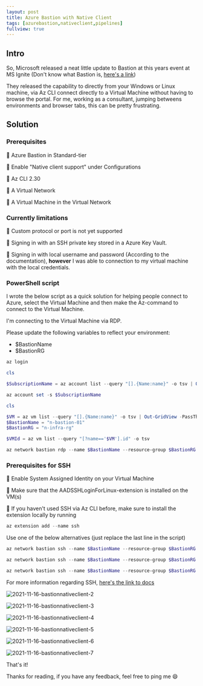 ```yaml
---
layout: post
title: Azure Bastion with Native Client
tags: [azurebastion,nativeclient,pipelines]
fullview: true
---
```

## Intro

So, Microsoft released a neat little update to Bastion at this years event at MS Ignite (Don't know what Bastion is, [here's a link](https://docs.microsoft.com/en-us/azure/bastion/bastion-overview))

They released the capability to directly from your Windows or Linux machine, via Az CLI connect directly to a Virtual Machine without having to browse the portal.
For me, working as a consultant, jumping betweens environments and browser tabs, this can be pretty frustrating.

## Solution

### Prerequisites

📌 Azure Bastion in Standard-tier

📌 Enable "Native client support" under Configurations

📌 Az CLI 2.30

📌 A Virtual Network

📌 A Virtual Machine in the Virtual Network

### Currently limitations

📌 Custom protocol or port is not yet supported

📌 Signing in with an SSH private key stored in a Azure Key Vault.

📌 Signing in with local username and password (According to the documentation), **however** I was able to connection to my virtual machine with the local credentials.

### PowerShell script

I wrote the below script as a quick solution for helping people connect to Azure, select the Virtual Machine and then make the Az-command to connect to the Virtual Machine.

I'm connecting to the Virtual Machine via RDP.

Please update the following variables to reflect your environment:

* $BastionName
* $BastionRG

``` PowerShell
az login

cls

$SubscriptionName = az account list --query "[].{Name:name}" -o tsv | Out-GridView -PassThru

az account set -s $SubscriptionName

cls

$VM = az vm list --query "[].{Name:name}" -o tsv | Out-GridView -PassThru
$BastionName = "n-bastion-01"
$BastionRG = "n-infra-rg"

$VMId = az vm list --query "[?name=='$VM'].id" -o tsv

az network bastion rdp --name $BastionName --resource-group $BastionRG --target-resource-id $VMId
```

### Prerequisites for SSH

📌 Enable System Assigned Identity on your Virtual Machine

📌 Make sure that the AADSSHLoginForLinux-extension is installed on the VM(s)

📌 If you haven't used SSH via Az CLI before, make sure to install the extension locally by running

``` PowerShell
az extension add --name ssh
```


Use one of the below alternatives (just replace the last line in the script)

``` PowerShell
az network bastion ssh --name $BastionName --resource-group $BastionRG --target-resource-id $VMId --auth-type "AAD"
```

``` PowerShell
az network bastion ssh --name $BastionName --resource-group $BastionRG --target-resource-id $VMId --auth-type "ssh-key" --username "xyz" --ssh-key "C:\filepath\sshkey.pem"
```

``` PowerShell
az network bastion ssh --name $BastionName --resource-group $BastionRG --target-resource-id $VMId --auth-type "password" --username "xyz"
```

For more information regarding SSH, [here's the link to docs]()

![2021-11-16-bastionnativeclient-2](https://raw.githubusercontent.com/egullbrandsson/egullbrandsson.github.io/master/assets/media/2021-11-16-bastionnativeclient/2021-11-16-bastionnativeclient-2.png)

![2021-11-16-bastionnativeclient-3](https://raw.githubusercontent.com/egullbrandsson/egullbrandsson.github.io/master/assets/media/2021-11-16-bastionnativeclient/2021-11-16-bastionnativeclient-3.png)

![2021-11-16-bastionnativeclient-4](https://raw.githubusercontent.com/egullbrandsson/egullbrandsson.github.io/master/assets/media/2021-11-16-bastionnativeclient/2021-11-16-bastionnativeclient-4.png)

![2021-11-16-bastionnativeclient-5](https://raw.githubusercontent.com/egullbrandsson/egullbrandsson.github.io/master/assets/media/2021-11-16-bastionnativeclient/2021-11-16-bastionnativeclient-5.png)

![2021-11-16-bastionnativeclient-6](https://raw.githubusercontent.com/egullbrandsson/egullbrandsson.github.io/master/assets/media/2021-11-16-bastionnativeclient/2021-11-16-bastionnativeclient-6.png)

![2021-11-16-bastionnativeclient-7](https://raw.githubusercontent.com/egullbrandsson/egullbrandsson.github.io/master/assets/media/2021-11-16-bastionnativeclient/2021-11-16-bastionnativeclient-7.png)

That's it!

Thanks for reading, if you have any feedback, feel free to ping me 😄
